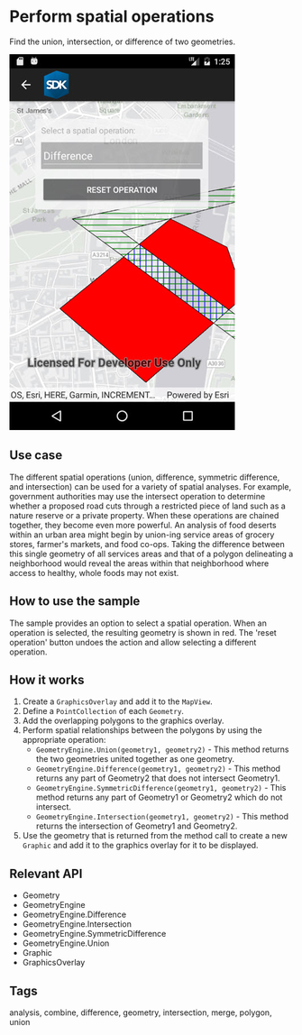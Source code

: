 # Perform spatial operations

Find the union, intersection, or difference of two geometries.

![screenshot](SpatialOperations.jpg)

## Use case

The different spatial operations (union, difference, symmetric difference, and intersection) can be used for a variety of spatial analyses. For example, government authorities may use the intersect operation to determine whether a proposed road cuts through a restricted piece of land such as a nature reserve or a private property.
When these operations are chained together, they become even more powerful. An analysis of food deserts within an urban area might begin by union-ing service areas of grocery stores, farmer's markets, and food co-ops. Taking the difference between this single geometry of all services areas and that of a polygon delineating a neighborhood would reveal the areas within that neighborhood where access to healthy, whole foods may not exist.

## How to use the sample

The sample provides an option to select a spatial operation. When an operation is selected, the resulting geometry is shown in red. The 'reset operation' button undoes the action and allow selecting a different operation.

## How it works

1. Create a `GraphicsOverlay` and add it to the `MapView`.
2. Define a `PointCollection` of each `Geometry`.
3. Add the overlapping polygons to the graphics overlay.
4. Perform spatial relationships between the polygons by using the appropriate operation:
    * `GeometryEngine.Union(geometry1, geometry2)` - This method returns the two geometries united together as one geometry.
    * `GeometryEngine.Difference(geometry1, geometry2)` - This method returns any part of Geometry2 that does not intersect Geometry1.
    * `GeometryEngine.SymmetricDifference(geometry1, geometry2)` - This method returns any part of Geometry1 or Geometry2 which do not intersect.
    * `GeometryEngine.Intersection(geometry1, geometry2)` - This method returns the intersection of Geometry1 and Geometry2.
5. Use the geometry that is returned from the method call to create a new `Graphic` and add it to the graphics overlay for it to be displayed.

## Relevant API

* Geometry
* GeometryEngine
* GeometryEngine.Difference
* GeometryEngine.Intersection
* GeometryEngine.SymmetricDifference
* GeometryEngine.Union
* Graphic
* GraphicsOverlay

## Tags

analysis, combine, difference, geometry, intersection, merge, polygon, union

